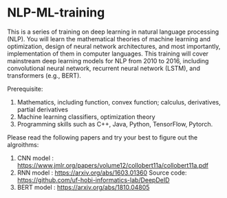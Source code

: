 # NLP-ML-training

This is a series of training on deep learning in natural language processing (NLP). You will learn the mathematical theories of machine learning and optimization, design of neural network architectures, and most importantly, implementation of them in computer languages. This training will cover mainstream deep learning models for NLP from 2010 to 2016, including convolutional neural network, recurrent neural network (LSTM), and transformers (e.g., BERT).
 
Prerequisite:
1. Mathematics, including function, convex function; calculus, derivatives, partial
derivatives
2. Machine learning classifiers, optimization theory
3. Programming skills such as C++, Java, Python, TensorFlow, Pytorch.


Please read the following papers and try your best to figure out the algroithms:

1. CNN model : https://www.jmlr.org/papers/volume12/collobert11a/collobert11a.pdf
2. RNN model : https://arxiv.org/abs/1603.01360 Source code: https://github.com/uf-hobi-informatics-lab/DeepDeID
3. BERT model : https://arxiv.org/abs/1810.04805
